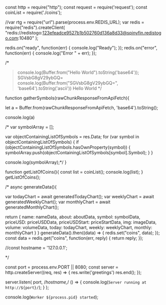 const http = require("http");
const request = require('request');
const coinList = require('./coins');

//var rtg = require("url").parse(process.env.REDIS_URL);
var redis = require("redis").createClient(
  "redis://redistogo:123efeadce9527b1b502760d136a8d33@spinyfin.redistogo.com:10480"
);

redis.on("ready", function(err) {
  console.log("Ready");
});
redis.on("error", function(err) {
  console.log("Error " + err);
});

/*
> console.log(Buffer.from("Hello World").toString('base64'));
SGVsbG8gV29ybGQ=
> console.log(Buffer.from("SGVsbG8gV29ybGQ=", 'base64').toString('ascii'))
Hello World
*/




function gatherSymbols(rawChunkResponseFromApiFetch){

let a = Buffer.from(rawChunkResponseFromApiFetch, 'base64').toString();

console.log(a)

/*
 var symbolArray =  [];

  var objectContainingListOfSymbols = res.Data;
  for (var symbol in objectContainingListOfSymbols) {
    if (objectContainingListOfSymbols.hasOwnProperty(symbol)) {
        symbolArray.push(objectContainingListOfSymbols[symbol].Symbol);
    }
  }

  console.log(symbolArray);*/
}





function getListOfCoins(){
  const list = coinList();
  console.log(list);
}
getListOfCoins();


/*
async generateData(){

  var todayChart = await generatedTodayChart();
  var weeklyChart = await generatedWeeklyChart();
  var monthlyChart = await generatedMonthlyChart();

  return {
    name: nameData,
    about: aboutData,
    symbol: symbolData,
    priceUSD: priceUSDData,
    priceUSDStart: priceStartData,
    img: imageData,
    volume: volumeData,
    today: todayChart,
    weekly: weeklyChart,
    monthly: monthlyChart
  }
}
generateData().then((data) => {
    redis.set("coins", data);
});
const data = redis.get("coins", function(err, reply) {
    return reply;
});

//const hostname = '127.0.0.1';


*/

const port = process.env.PORT || 8080;
const server = http.createServer((req, res) => {
  res.write('greetings')
  res.end();
});

server.listen(
  port,
  /*hostname,*/ () => {
    console.log(`Server running at http://${port}/`);
  }
);

console.log(`Worker ${process.pid} started`);
